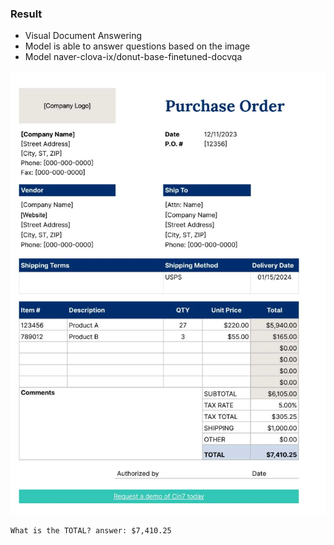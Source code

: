 ### Result
* Visual Document Answering
* Model is able to answer questions based on the image
* Model naver-clova-ix/donut-base-finetuned-docvqa

<img src='po.png' />

```
What is the TOTAL? answer: $7,410.25
```